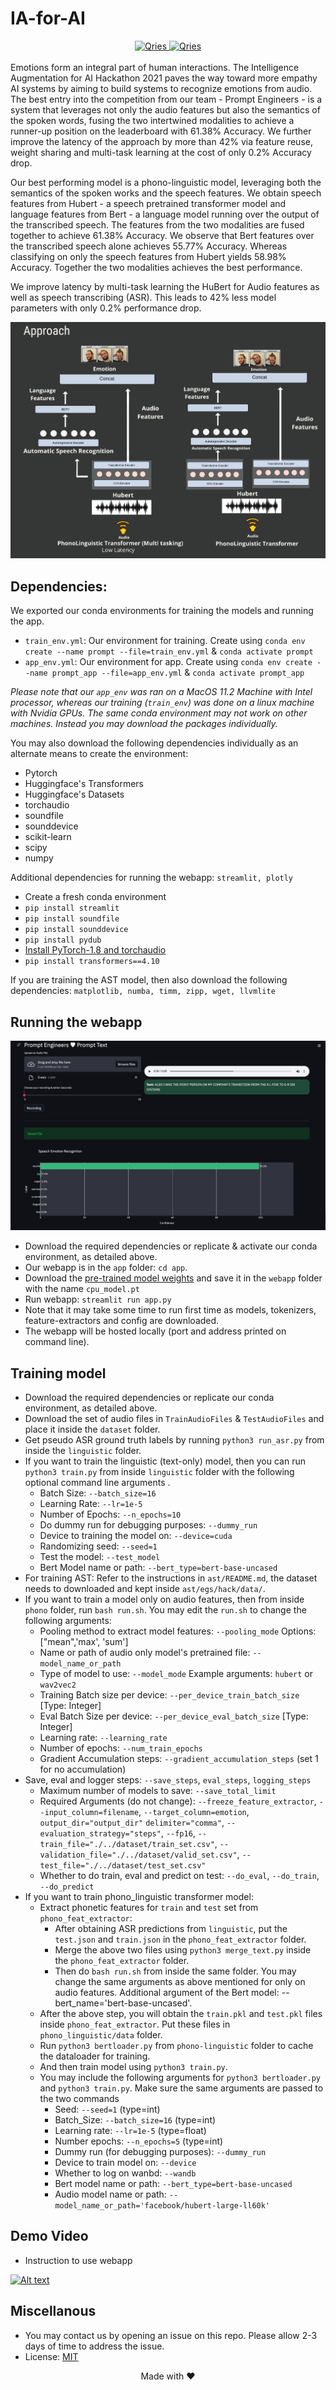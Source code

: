 # IA-for-AI
<div align="center" >
<a href="https://www.canva.com/design/DAEpwSNVeyE/7-ntpAFtXqQdLJgr9QTVzA/view">
         <img alt="Qries" src="https://raw.githubusercontent.com/tejasvaidhyadev/tejasvaidhyadev.github.io/master/_images/BACKUP/ppt_wid.png"
         width=300" height="100">
      </a>
<a href="https://youtu.be/XVgZponOLbE">
         <img alt="Qries" src="https://raw.githubusercontent.com/tejasvaidhyadev/tejasvaidhyadev.github.io/master/_images/BACKUP/video_wid.png"
          width=280" height="100" >
      </a>
</div>
<br />  
Emotions form an integral part of human interactions. The Intelligence Augmentation for AI Hackathon 2021 paves the way toward more empathy AI systems by aiming to build systems to recognize emotions from audio. The best entry into the competition from our team - Prompt Engineers - is a system that leverages not only the audio features but also the semantics of the spoken words, fusing the two intertwined modalities to achieve a runner-up position on the leaderboard with 61.38% Accuracy. We further improve the latency of the approach by more than 42% via feature reuse, weight sharing and multi-task learning at the cost of only 0.2% Accuracy drop.


Our best performing model is a phono-linguistic model, leveraging both the semantics of the spoken works and the speech features. We obtain speech features from Hubert - a speech pretrained transformer model and language features from Bert - a language model running over the output of the transcribed speech. The features from the two modalities are fused together to achieve 61.38% Accuracy. We observe that Bert features over the transcribed speech alone achieves 55.77% Accuracy. Whereas classifying on only the speech features from Hubert yields 58.98% Accuracy. Together the two modalities achieves the best performance.

We improve latency by multi-task learning the HuBert for Audio features as well as speech transcribing (ASR). This leads to 42% less model parameters with only 0.2% performance drop.

![Approach](https://github.com/tejasvaidhyadev/IA-for-AI/blob/main/approach.png?raw=true)

## Dependencies:

We exported our conda environments for training the models and running the app.

- `train_env.yml`: Our environment for training. Create using `conda env create --name prompt --file=train_env.yml` & `conda activate prompt`
- `app_env.yml`: Our environment for app. Create using `conda env create --name prompt_app --file=app_env.yml`	& `conda activate prompt_app`

*Please note that our `app_env` was ran on a MacOS 11.2 Machine with Intel processor, whereas our training (`train_env`) was done on a linux machine with Nvidia GPUs. The same conda environment may not work on other machines. Instead you may download the packages individually.*

You may also download the following dependencies individually as an alternate means to create the environment:
- Pytorch
- Huggingface's Transformers
- Huggingface's Datasets
- torchaudio
- soundfile
- sounddevice
- scikit-learn
- scipy
- numpy

Additional dependencies for running the webapp: `streamlit, plotly`
- Create a fresh conda environment
- `pip install streamlit`
- `pip install soundfile`
- `pip install sounddevice`
- `pip install pydub`
- [Install PyTorch-1.8 and torchaudio](https://pytorch.org/get-started/previous-versions/)
- `pip install transformers==4.10`


If you are training the AST model, then also download the following dependencies:
`matplotlib, numba, timm, zipp, wget, llvmlite`

## Running the webapp
 
 ![WebApp](https://github.com/tejasvaidhyadev/IA-for-AI/blob/main/demo.jpeg?raw=true)
 
- Download the required dependencies or replicate & activate our conda environment, as detailed above.
- Our webapp is in the `app` folder: `cd app`.
- Download the [pre-trained model weights](https://drive.google.com/file/d/1KFSAYqRBzEkodBr7xirHkeG4bgGxJyz-/view?usp=sharing) and save it in the `webapp` folder with the name `cpu_model.pt`
- Run webapp: `streamlit run app.py`
- Note that it may take some time to run first time as models, tokenizers, feature-extractors and config are downloaded.
- The webapp will be hosted locally (port and address printed on command line).


## Training model

- Download the required dependencies or replicate our conda environment, as detailed above.
- Download the set of audio files in `TrainAudioFiles` & `TestAudioFiles` and place it inside the `dataset` folder.
- Get pseudo ASR ground truth labels by running `python3 run_asr.py` from inside the `linguistic` folder.
- If you want to train the linguistic (text-only) model, then you can run `python3 train.py` from inside `linguistic` folder with the following optional command line arguments .
  - Batch Size: `--batch_size=16`
  - Learning Rate: `--lr=1e-5`
  - Number of Epochs: `--n_epochs=10`
  - Do dummy run for debugging purposes: `--dummy_run`
  - Device to training the model on: `--device=cuda`
  - Randomizing seed: `--seed=1`
  - Test the model: `--test_model`
  - Bert Model name or path: `--bert_type=bert-base-uncased`
- For training AST: Refer to the instructions in `ast/README.md`, the dataset needs to downloaded and kept inside `ast/egs/hack/data/`.
- If you want to train a model only on audio features, then from inside `phono` folder, run `bash run.sh`. You may edit the `run.sh` to change the following arguments:
  - Pooling method to extract model features: `--pooling_mode` Options: ["mean",'max', 'sum']
  - Name or path of audio only model's pretrained file: `--model_name_or_path`
  - Type of model to use: `--model_mode` Example arguments: `hubert` or `wav2vec2`
  - Training Batch size per device: `--per_device_train_batch_size` [Type: Integer]
  - Eval Batch Size per device: `--per_device_eval_batch_size` [Type: Integer]
  - Learning rate: `--learning_rate`
  - Number of epochs: `--num_train_epochs`
  - Gradient Accumulation steps: `--gradient_accumulation_steps` (set 1 for no accumulation)
- Save, eval and logger steps: `--save_steps`, `eval_steps`, `logging_steps`
  - Maximum number of models to save: `--save_total_limit`
  - Required Arguments (do not change): `--freeze_feature_extractor`, `--input_column=filename`, `--target_column=emotion`, `output_dir="output_dir"` `delimiter="comma"`, `--evaluation_strategy="steps"`, `--fp16`, `--train_file="./../dataset/train_set.csv"`, `--validation_file="./../dataset/valid_set.csv"`, `--test_file="./../dataset/test_set.csv"`
  - Whether to do train, eval and predict on test: `--do_eval`, `--do_train`, `--do_predict`
- If you want to train phono_linguistic transformer model:
    - Extract phonetic features for `train` and `test` set from `phono_feat_extractor`: 
      - After obtaining ASR predictions from `linguistic`, put the `test.json` and `train.json` in the `phono_feat_extractor` folder.
      - Merge the above two files using `python3 merge_text.py` inside the `phono_feat_extractor` folder.
      - Then do `bash run.sh` from inside the same folder. You may change the same arguments as above mentioned for only on audio features. Additional argument of the Bert model: --bert_name='bert-base-uncased'.
    - After the above step, you will obtain the `train.pkl` and `test.pkl` files inside `phono_feat_extractor`. Put these files in `phono_linguistic/data` folder.
    - Run `python3 bertloader.py` from `phono-linguistic` folder to cache the dataloader for training.
    - And then train model using `python3 train.py`.
    - You may include the following arguments for `python3 bertloader.py` and `python3 train.py`. Make sure the same arguments are passed to the two commands
      - Seed: `--seed=1` (type=int)
      - Batch_Size: `--batch_size=16` (type=int)
      - Learning rate: `--lr=1e-5` (type=float)
      - Number epochs: `--n_epochs=5` (type=int)
      - Dummy run (for debugging purposes): `--dummy_run`
      - Device to train model on: `--device`
      - Whether to log on wanbd: `--wandb`
      - Bert model name or path: `--bert_type=bert-base-uncased`
      - Audio model name or path: `--model_name_or_path='facebook/hubert-large-ll60k'`

## Demo Video

- Instruction to use webapp 

[![Alt text](https://raw.githubusercontent.com/tejasvaidhyadev/tejasvaidhyadev.github.io/master/_images/BACKUP/1.png)](https://youtu.be/XVgZponOLbE)
 
## Miscellanous

- You may contact us by opening an issue on this repo. Please allow 2-3 days of time to address the issue.
- License: [MIT](/LICENSE)

<div align="center" > Made with ❤️ </div>
